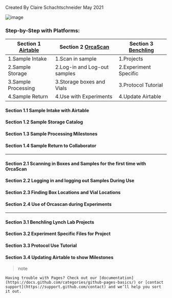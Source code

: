 Created By Claire Schachtschneider May 2021

![image](https://github.com/claireschacht/Sample-Processing/blob/0de14b601e51359b2ff592f897dfd6081a9544ea/Lynch%20Lab%20Projects%20Workflow%20.png)
### Step-by-Step with Platforms:


Section 1 [Airtable](https://airtable.com/tblFKaFLPSzwDozI8/viwOxMzXv1wNzBwJx?blocks=hide) | Section 2 [OrcaScan](https://cloud.orcascan.com/) | Section 3 [Benchling](https://benchling.com/s/etr-xsOW27oSKdvz1QkVm9Qe)
------------ | ------------- | -------------
 1.Sample Intake | 1.Scan in sample | 1.Projects 
2.Sample Storage | 2.Log-in and Log-out samples | 2.Experiment Specific
3.Sample Processing | 3.Storage boxes and Vials | 3.Protocol Tutorial
4.Sample Return | 4.Use with Experiments | 4.Update Airtable


#### Section 1.1 Sample Intake with Airtable
#### Section 1.2 Sample Storage Catalog
#### Section 1.3 Sample Processing Milestones
#### Section 1.4 Sample Return to Collaborator 
------

#### Section 2.1 Scanning in Boxes and Samples for the first time with OrcaScan
#### Section 2.2 Logging in and logging out Samples During Use
#### Section 2.3 Finding Box Locations and Vial Locations
#### Section 2.4 Use of Orcascan during Experiments
------

#### Section 3.1 Benchling Lynch Lab Projects 
#### Section 3.2 Experiment Specific Files for Project
#### Section 3.3 Protocol Use Tutorial 
#### Section 3.4 Updating Airtable to show Milestones 








> note


```
Having trouble with Pages? Check out our [documentation](https://docs.github.com/categories/github-pages-basics/) or [contact support](https://support.github.com/contact) and we’ll help you sort it out.
```
